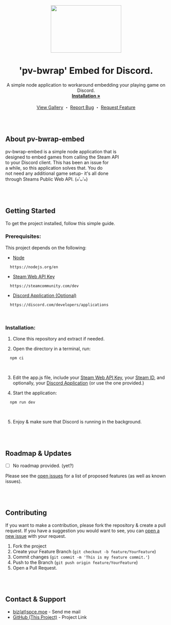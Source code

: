 <div align="center">

  <img src="https://spce.moe/img/logo.92b873b3.png" width="220" height="148">
  <h1 align="center">'pv-bwrap' Embed for Discord.</h1>

  <p align="center">
    A simple node application to workaround embedding your playing game on Discord.<br>
    <a href="https://github.com/owospace/pv-bwrap-embed#getting-started"><strong>Installation »</strong></a>
    <br>
    <br>
    <a href="https://github.com/owospace/pv-bwrap-embed/blob/master/asset.png">View Gallery</a>
    ・
    <a href="https://github.com/owospace/pv-bwrap-embed/issues/new">Report Bug</a>
    ・
    <a href="https://github.com/owospace/pv-bwrap-embed/issues/new">Request Feature</a>
  </p>

</div><br><br>

<div>

  <h2>About pv-bwrap-embed</h2>

  pv-bwrap-embed is a simple node application that is<br>
  designed to embed games from calling the Steam API<br>
  to your Discord client. This has been an issue for<br>
  a while, so this application solves that. You do<br>
  not need any additional game setup- it's all done<br>
  through Steams Public Web API. (๑′ᴗ‵๑)

</div><br><br>



<div>

  <h2>Getting Started</h2>

  To get the project installed, follow this simple guide.<br>

  <h3>Prerequisites:</h3>

  This project depends on the following:
  * [Node](https://nodejs.org/en)<br>
  ```
    https://nodejs.org/en
  ```
  * [Steam Web API Key](https://steamcommunity.com/dev)<br>
  ```
    https://steamcommunity.com/dev
  ```
  * [Discord Application (Optional)](https://discord.com/developers/applications)<br>
  ```
    https://discord.com/developers/applications
  ```
  <br>

  <h3>Installation:</h3>

  1. Clone this repository and extract if needed.<br>

  2. Open the directory in a terminal, run:
  ```
    npm ci
  ```
  <br>

  3. Edit the app.js file, include your [Steam Web API Key](https://steamcommunity.com/dev), your [Steam ID](https://steamid.io/), and optionally, your [Discord Application](https://discord.com/developers/applications) (or use the one provided.)<br>

  4. Start the application:
  ```
    npm run dev
  ```
  <br>

  5. Enjoy & make sure that Discord is running in the background.<br>

</div><br><br>

<div>

  <h2>Roadmap & Updates</h2>

  - [ ] No roadmap provided. (yet?)

  <p>Please see the <a href="https://github.com/owospace/pv-bwrap-embed/issues">open issues</a> for a list of proposed features (as well as known issues).</p>

</div><br><br>

<div>

  <h2>Contributing</h2>

  <p>If you want to make a contribution, please fork the repository & create a pull request. If you have a suggestion you would want to see, you can <a href="https://github.com/owospace/pv-bwrap-embed/issues/new">open a new issue</a> with your request.</p>

  1. Fork the project<br>
  2. Create your Feature Branch (`git checkout -b feature/YourFeature`)<br>
  3. Commit changes (`git commit -m 'This is my feature commit.'`)<br>
  4. Push to the Branch (`git push origin feature/YourFeature`)<br>
  5. Open a Pull Request.

</div><br><br>

<div>

  <h2>Contact & Support</h2>

  * [biz(at)spce.moe](mailto:biz@spce.moe) - Send me mail<br>
  * [GitHub (This Project)](https://github.com/owospace/pv-bwrap-embed) - Project Link

</div><br><br>
